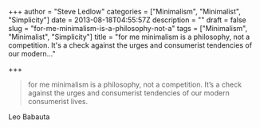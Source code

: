 +++
author = "Steve Ledlow"
categories = ["Minimalism", "Minimalist", "Simplicity"]
date = 2013-08-18T04:55:57Z
description = ""
draft = false
slug = "for-me-minimalism-is-a-philosophy-not-a"
tags = ["Minimalism", "Minimalist", "Simplicity"]
title = "for me minimalism is a philosophy, not a competition. It's a check against the urges and consumerist tendencies of our modern..."

+++


> for me minimalism is a philosophy, not a competition. It’s a check against the urges and consumerist tendencies of our modern consumerist lives. 
 Leo Babauta

